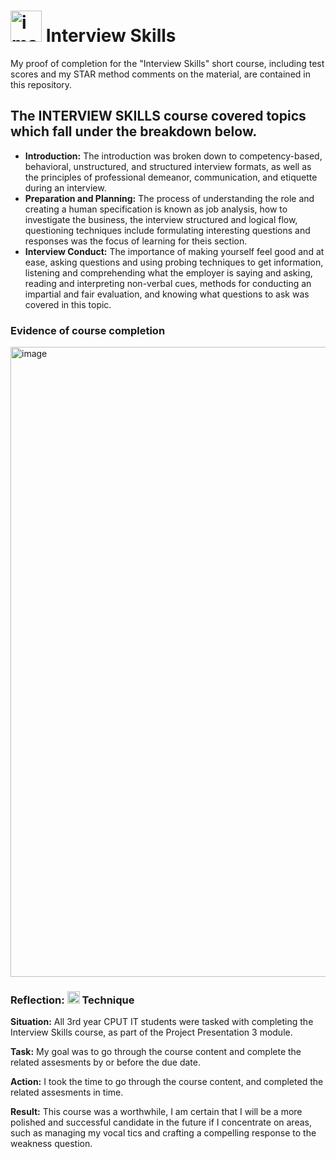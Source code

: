 # <img width="50" height="50" alt="image" src="https://github.com/user-attachments/assets/df023b4f-c944-4094-8741-b6878341d84d" /> Interview Skills
My proof of completion for the "Interview Skills" short course, including test scores and my STAR method comments on the material, are contained in this repository.

## The INTERVIEW SKILLS course covered topics which fall under the breakdown below.
- **Introduction:** The introduction was broken down to competency-based, behavioral, unstructured, and structured interview formats, as well as the principles of professional demeanor, communication, and etiquette during an interview.
- **Preparation and Planning:** The process of understanding the role and creating a human specification is known as job analysis, how to investigate the business, the interview structured and logical flow, questioning techniques include formulating interesting questions and responses was the focus of learning for theis section.
- **Interview Conduct:** The importance of making yourself feel good and at ease, asking questions and using probing techniques to get information, listening and comprehending what the employer is saying and asking, reading and interpreting non-verbal cues, methods for conducting an impartial and fair evaluation, and knowing what questions to ask was covered in this topic.

### Evidence of course completion
<img width="1920" height="1008" alt="image" src="https://github.com/user-attachments/assets/979a9540-2831-4fa7-bd49-396ce3296b1c" />

### Reflection: <img width="20" height="20" alt="image" src="https://github.com/user-attachments/assets/0a7d2c8b-6444-43b3-8d4a-be93c09e3d55" /> Technique
**Situation:** All 3rd year CPUT IT students were tasked with completing the Interview Skills course, as part of the Project Presentation 3 module.

**Task:** My goal was to go through the course content and complete the related assesments by or before the due date.

**Action:** I took the time to go through the course content, and completed the related assesments in time.

**Result:** This course was a worthwhile, I am certain that I will be a more polished and successful candidate in the future if I concentrate on areas, such as managing my vocal tics and crafting a compelling response to the weakness question.
